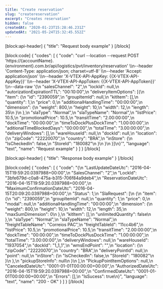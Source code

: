 ```yaml
---
title: "Create reservation"
slug: "createreservation"
excerpt: "Creates reservation"
hidden: false
createdAt: "2020-01-23T15:28:46.231Z"
updatedAt: "2021-05-24T15:32:45.552Z"
---
```

[block:api-header]
{
  "title": "Request body example"
}
[/block]

[block:code]
{
  "codes": [
    {
      "code": "curl --location --request POST 'https://{accountName}.{environment}.com.br/api/logistics/pvt/inventory/reservation' \\\n--header 'Content-Type: application/json; charset=utf-8' \\\n--header 'Accept: application/json' \\\n--header 'X-VTEX-API-AppKey: {{X-VTEX-API-AppKey}}' \\\n--header 'X-VTEX-API-AppToken: {{X-VTEX-API-AppToken}}' \\\n--data-raw '{\n  \"salesChannel\": \"2\",\n  \"lockId\": null,\n  \"autorizationExpirationTTL\": \"00:10:00\",\n  \"deliveryItemOptions\": [{\n    \"item\": {\n        \"id\": \"2390059\",\n        \"groupItemId\": null,\n        \"kitItem\": [],\n        \"quantity\": 1,\n        \"price\": 0,\n        \"additionalHandlingTime\": \"00:00:00\",\n        \"dimension\": {\n          \"weight\": 800,\n          \"height\": 10,\n          \"width\": 12,\n          \"length\": 35\n        }\n      },\n    \"slaType\": \"Normal\",\n    \"slaTypeName\": \"Normal\",\n    \"listPrice\": 10.5,\n    \"promotionalPrice\": 10.5,\n    \"transitTime\": \"2.00:00:00\",\n      \"dockTime\": \"00:00:00\",\n      \"timeToDockPlusDockTime\": \"1.00:00:00\",\n      \"aditionalTimeBlockedDays\": \"00:00:00\",\n      \"totalTime\": \"3.00:00:00\",\n    \"deliveryWindows\": [],\n    \"wareHouseId\": null,\n    \"dockId\": null,\n    \"location\": {\n      \"zipCode\": \"22220070\",\n      \"country\": \"BRA\",\n      \"inStore\": {\n          \"IsCheckedIn\": false,\n          \"StoreId\": \"180082\"\n        }\n    }\n  }]\n}'",
      "language": "text",
      "name": "Request example"
    }
  ]
}
[/block]

[block:api-header]
{
  "title": "Response body example"
}
[/block]

[block:code]
{
  "codes": [
    {
      "code": "{\n  \"LastUpdateDateUtc\": \"2016-04-15T19:59:20.0397988+00:00\",\n  \"SalesChannel\": \"2\",\n  \"LockId\": \"3bfe679d-c0a8-475a-b315-706f84a9deb4\",\n  \"ReservationDateUtc\": \"2016-04-15T19:59:20.0397988+00:00\",\n  \"MaximumConfirmationDateUtc\": \"2016-04-15T20:09:20.0397988+00:00\",\n  \"Status\": 1,\n  \"SlaRequest\": [\n    {\n      \"item\": {\n        \"id\": \"2390059\",\n        \"groupItemId\": null,\n        \"quantity\": 1,\n        \"price\": 0,\n        \"modal\": null,\n        \"additionalHandlingTime\": \"00:00:00\",\n        \"dimension\": {\n          \"weight\": 800,\n          \"height\": 10,\n          \"width\": 12,\n          \"length\": 35,\n          \"maxSumDimension\": 0\n        },\n        \"kitItem\": [],\n        \"unlimitedQuantity\": false\n      },\n      \"slaType\": \"Normal\",\n      \"slaTypeName\": \"Normal\",\n      \"freightTableName\": \"Correios PAC\",\n      \"freightTableId\": \"11cc4b6\",\n      \"listPrice\": 10.5,\n      \"promotionalPrice\": 10.5,\n      \"transitTime\": \"2.00:00:00\",\n      \"dockTime\": \"00:00:00\",\n      \"timeToDockPlusDockTime\": \"1.00:00:00\",\n      \"totalTime\": \"3.00:00:00\",\n      \"deliveryWindows\": null,\n      \"wareHouseId\": \"1937054\",\n      \"dockId\": \"1_1_1\",\n      \"wmsEndPoint\": \"\",\n      \"location\": {\n        \"zipCode\": \"22220070\",\n        \"country\": \"BRA\",\n        \"deliveryPointId\": null,\n        \"point\": null,\n        \"inStore\": {\n          \"IsCheckedIn\": false,\n          \"StoreId\": \"180082\"\n        }\n      },\n      \"pickupStoreInfo\": null\n    }\n  ],\n  \"PickupPointItemOptions\": null,\n  \"CanceledDateUtc\": \"0001-01-01T00:00:00+00:00\",\n  \"AuthorizedDateUtc\": \"2016-04-15T19:59:20.0397988+00:00\",\n  \"ConfirmedDateUtc\": \"0001-01-01T00:00:00+00:00\",\n  \"Errors\": [],\n  \"IsSucess\": true\n}",
      "language": "text",
      "name": "200 - OK"
    }
  ]
}
[/block]